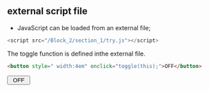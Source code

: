 ## external script file


-   JavaScript can be loaded from an external file;
<script src="/Block_2/section_1/try.js"></script> 

```javascript
<script src="/Block_2/section_1/try.js"></script> 
```
The toggle function is defined inthe external file.

```html
<button style=" width:4em" onclick="toggle(this);">OFF</button>
```

<button id="b1" style =" width:4em" onclick = 'toggle(this);' >OFF</button>




